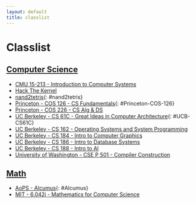 ```yaml
---
layout: default
title: classlist
---
```


# Classlist

## [Computer Science](https://en.wikipedia.org/wiki/Computer_science)
- [CMU 15-213 - Introduction to Computer Systems](https://www.cs.cmu.edu/afs/cs/academic/class/15213-f19/www/)
- [Hack The Kernel](https://github.com/ops-class)
- [nand2tetris](https://www.nand2tetris.org/){: #nand2tetris}
- [Princeton - COS 126 - CS Fundamentals](https://www.cs.princeton.edu/courses/archive/spring20/cos126/){: #Princeton-COS-126}
- [Princeton - COS 226 - CS Alg & DS](https://www.cs.princeton.edu/courses/archive/spring20/cos226/)
- [UC Berkeley - CS 61C - Great Ideas in Computer Architecture](https://cs61c.org/su20/){: #UCB-CS61C}
- [UC Berkeley - CS 162 - Operating Systems and System Programming](https://cs162.eecs.berkeley.edu/)
- [UC Berkeley - CS 184 - Intro to Computer Graphics](https://cs184.eecs.berkeley.edu/sp20)
- [UC Berkeley - CS 186 - Intro to Database Systems](https://cs186berkeley.net/)
- [UC Berkeley - CS 188 - Intro to AI](http://ai.berkeley.edu/home.html)
- [University of Washington - CSE P 501 - Compiler Construction](https://courses.cs.washington.edu/courses/csep501/18sp/)

## [Math](https://en.wikipedia.org/wiki/Mathematics)
- [AoPS - Alcumus](https://artofproblemsolving.com/alcumus){: #Alcumus}
- [MIT - 6.042j - Mathematics for Computer Science](https://ocw.mit.edu/courses/electrical-engineering-and-computer-science/6-042j-mathematics-for-computer-science-fall-2010/)

